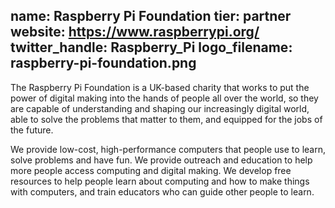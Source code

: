 name: Raspberry Pi Foundation
tier: partner
website: https://www.raspberrypi.org/
twitter_handle: Raspberry_Pi
logo_filename: raspberry-pi-foundation.png
---
The Raspberry Pi Foundation is a UK-based charity that works to put the power
of digital making into the hands of people all over the world, so they are
capable of understanding and shaping our increasingly digital world, able to
solve the problems that matter to them, and equipped for the jobs of the
future.

We provide low-cost, high-performance computers that people use to learn, solve
problems and have fun. We provide outreach and education to help more people
access computing and digital making. We develop free resources to help people
learn about computing and how to make things with computers, and train
educators who can guide other people to learn.
